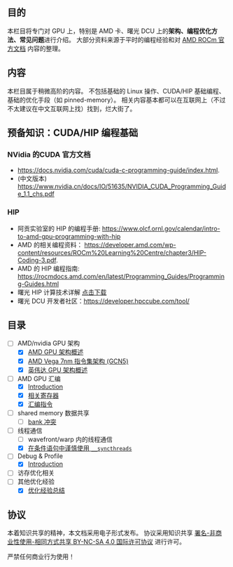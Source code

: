 ## 目的
本栏目将专门对 GPU 上，特别是 AMD 卡、曙光 DCU 上的**架构、编程优化方法、常见问题**进行介绍。
大部分资料来源于平时的编程经验和对 [AMD ROCm 官方文档](https://rocmdocs.amd.com/en/latest/index.html) 内容的整理。

## 内容
本栏目属于稍微高阶的内容。
不包括基础的 Linux 操作、CUDA/HIP 基础编程、基础的优化手段（如 pinned-memory）。
相关内容基本都可以在互联网上（不过不太建议在中文互联网上找）找到，烂大街了。

## 预备知识：CUDA/HIP 编程基础
### NVidia 的CUDA 官方文档
- https://docs.nvidia.com/cuda/cuda-c-programming-guide/index.html.
- (中文版本) https://www.nvidia.cn/docs/IO/51635/NVIDIA_CUDA_Programming_Guide_1.1_chs.pdf

### HIP
- 阿贡实验室的 HIP 的编程手册: https://www.olcf.ornl.gov/calendar/intro-to-amd-gpu-programming-with-hip
- AMD 的相关编程资料： https://developer.amd.com/wp-content/resources/ROCm%20Learning%20Centre/chapter3/HIP-Coding-3.pdf.
- AMD 的 HIP 编程指南: https://rocmdocs.amd.com/en/latest/Programming_Guides/Programming-Guides.html
- 曙光 HIP 计算技术详解 [点击下载](/hpc/hip-programming.pdf)
- 曙光 DCU 开发者社区：https://developer.hpccube.com/tool/

## 目录
- [ ] AMD/nvidia GPU 架构
   - [x] [AMD GPU 架构概述](contents/overview/AMD-gpu-arch.md)
   - [x] [AMD Vega 7nm 指令集架构 (GCN5)](contents/overview/AMD-7nm-isa.md)
   - [x] [英伟达 GPU 架构概述](contents/overview/nvidia-gpu-arch.md)
- [ ] AMD GPU 汇编
   - [x] [Introduction](contents/assembly/intro.md)
   - [x] [相关寄存器](contents/assembly/registers.md)
   - [x] [汇编指令](contents/assembly/instructions.md)
- [ ] shared memory 数据共享
   - [ ] [bank 冲突](contents/shared-memory/bank-conflict.md)
- [ ] 线程通信
   - [ ] wavefront/warp 内的线程通信
   - [x] [在条件语句中谨慎使用 `__syncthreads`](https://blog.gensh.me/cuda-warp-conmunication)
- [ ] Debug & Profile
   - [x] [Introduction](contents/profile-debug/intro.md)
- [ ] 访存优化相关
- [ ] 其他优化经验
   - [x] [优化经验总结](contents/extra-opt-tips)
## 协议
本着知识共享的精神，本文档采用电子形式发布。 
协议采用知识共享 [署名-非商业性使用-相同方式共享 BY-NC-SA 4.0 国际许可协议](https://creativecommons.org/licenses/by-nc-sa/4.0/) 进行许可。

严禁任何商业行为使用！
